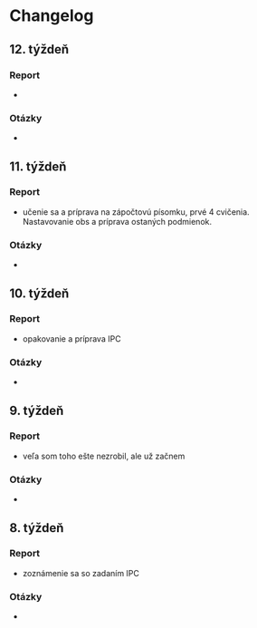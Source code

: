 # Changelog

## 12. týždeň
### Report
- 
### Otázky
- 

## 11. týždeň
### Report
- učenie sa a príprava na zápočtovú písomku, prvé 4 cvičenia. Nastavovanie obs a príprava ostaných podmienok.
### Otázky
- 

## 10. týždeň
### Report
- opakovanie a príprava IPC
### Otázky
- 

## 9. týždeň
### Report
- veľa som toho ešte nezrobil, ale už začnem
### Otázky
- 

## 8. týždeň
### Report 
- zoznámenie sa so zadaním IPC
### Otázky
- 
